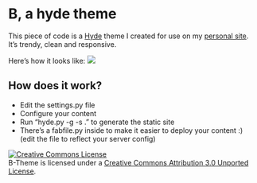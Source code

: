 B, a hyde theme
===============


This piece of code is a [Hyde](https://github.com/lakshmivyas/hyde) theme I created for use on my [personal site](http://beshr.com). It’s trendy, clean and responsive.

Here’s how it looks like:
<img src=“http://i.imgur.com/TjMMi.png” style=“width:100%”>


## How does it work? ##
- Edit the settings.py file
- Configure your content
- Run “hyde.py -g -s .” to generate the static site 
- There’s a fabfile.py inside to make it easier to deploy your content :) (edit the file to reflect your server config)

<div style=“align:center;”>
<a rel="license" href="http://creativecommons.org/licenses/by/3.0/deed.en_US"><img alt="Creative Commons License" style="border-width:0" src="http://i.creativecommons.org/l/by/3.0/88x31.png" /></a><br />B-Theme is licensed under a <a rel="license" href="http://creativecommons.org/licenses/by/3.0/deed.en_US">Creative Commons Attribution 3.0 Unported License</a>.</div>